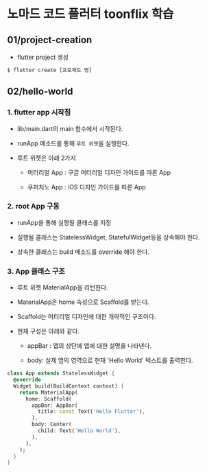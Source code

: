 # 노마드 코드 플러터 toonflix 학습

## 01/project-creation

* flutter project 생성

```bash
$ flutter create [프로제트 명]
```

## 02/hello-world

### 1. flutter app 시작점

* lib/main.dart의 main 함수에서 시작된다.

* runApp 메소드를 통해 `루트 위젯`을 실행한다.

* 루트 위젯은 아래 2가지 

    + 머터리얼 App : 구글 머터리얼 디자인 가이드를 따른 App

    + 쿠퍼치노 App : iOS 디자인 가이드를 따른 App

### 2. root App 구동

* runApp을 통해 실행될 클래스를 지정

* 실행될 클래스는 StatelessWidget, StatefulWidget등을 상속해야 한다.

* 상속한 클래스는 build 메소드를 override 해야 한다.

### 3. App 클래스 구조

* 루트 위젯 MaterialApp을 리턴한다.

* MaterialApp은 home 속성으로 Scaffold를 받는다.

* Scaffold는 머터리얼 디자인에 대한 개략적인 구조이다.

* 현재 구성은 아래와 같다.

    + appBar : 앱의 상단에 앱에 대한 설명을 나타낸다.

    + body: 실제 앱의 영역으로 현재 'Hello World' 텍스트를 출력한다.

```dart
class App extends StatelessWidget {
  @override
  Widget build(BuildContext context) {
    return MaterialApp(
      home: Scaffold(
        appBar: AppBar(
          title: const Text('Hello Flutter'),
        ),
        body: Center(
          child: Text('Hello World'),
        ),
      ),
    );
  }
}
```